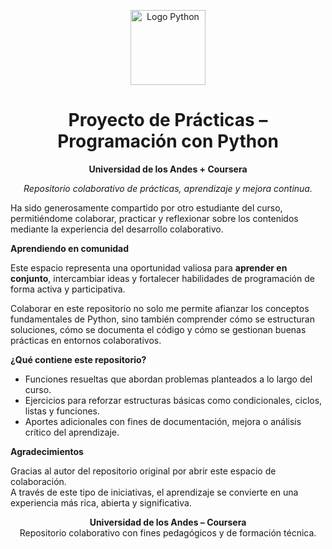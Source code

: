 <p align="center">
  <img src="https://upload.wikimedia.org/wikipedia/commons/c/c3/Python-logo-notext.svg" alt="Logo Python" width="120">
</p>

<h1 align="center"> Proyecto de Prácticas – Programación con Python</h1>

<p align="center">
  <strong>Universidad de los Andes + Coursera</strong>
</p>

<p align="center">
  <em>Repositorio colaborativo de prácticas, aprendizaje y mejora continua.</em>
</p>

Ha sido generosamente compartido por otro estudiante del curso, permitiéndome colaborar, practicar y reflexionar sobre los contenidos mediante la experiencia del desarrollo colaborativo.

 **Aprendiendo en comunidad**

Este espacio representa una oportunidad valiosa para **aprender en conjunto**, intercambiar ideas y fortalecer habilidades de programación de forma activa y participativa.

Colaborar en este repositorio no solo me permite afianzar los conceptos fundamentales de Python, sino también comprender cómo se estructuran soluciones, cómo se documenta el código y cómo se gestionan buenas prácticas en entornos colaborativos.

 **¿Qué contiene este repositorio?**
- Funciones resueltas que abordan problemas planteados a lo largo del curso.
- Ejercicios para reforzar estructuras básicas como condicionales, ciclos, listas y funciones.
- Aportes adicionales con fines de documentación, mejora o análisis crítico del aprendizaje.

**Agradecimientos**

Gracias al autor del repositorio original por abrir este espacio de colaboración.  
A través de este tipo de iniciativas, el aprendizaje se convierte en una experiencia más rica, abierta y significativa.


<p align="center" style="font-size: 14px;">
  <strong>Universidad de los Andes – Coursera</strong><br>
  Repositorio colaborativo con fines pedagógicos y de formación técnica.
</p>
